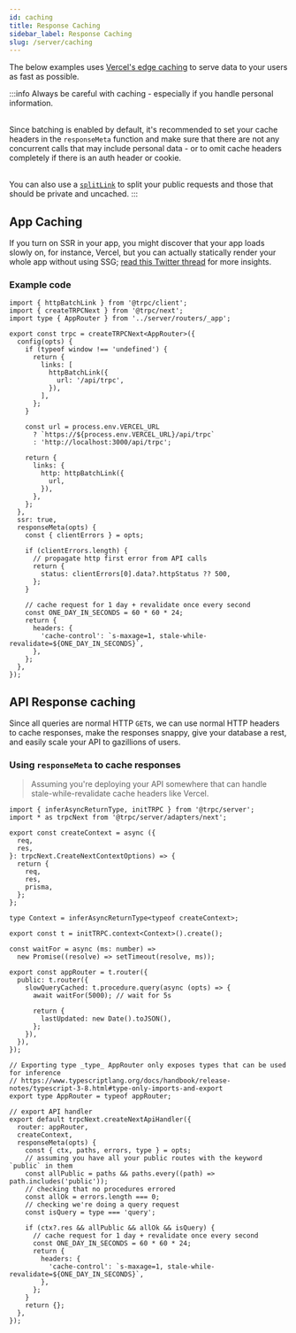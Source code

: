 ```yaml
---
id: caching
title: Response Caching
sidebar_label: Response Caching
slug: /server/caching
---
```


The below examples uses [Vercel's edge caching](https://vercel.com/docs/serverless-functions/edge-caching) to serve data to your users as fast as possible.

:::info
Always be careful with caching - especially if you handle personal information.

&nbsp;  
Since batching is enabled by default, it's recommended to set your cache headers in the `responseMeta` function and make sure that there are not any concurrent calls that may include personal data - or to omit cache headers completely if there is an auth header or cookie.

&nbsp;  
You can also use a [`splitLink`](../client/links/splitLink.mdx) to split your public requests and those that should be private and uncached.
:::

## App Caching

If you turn on SSR in your app, you might discover that your app loads slowly on, for instance, Vercel, but you can actually statically render your whole app without using SSG; [read this Twitter thread](https://twitter.com/alexdotjs/status/1386274093041950722) for more insights.

### Example code

```tsx title='utils/trpc.tsx'
import { httpBatchLink } from '@trpc/client';
import { createTRPCNext } from '@trpc/next';
import type { AppRouter } from '../server/routers/_app';

export const trpc = createTRPCNext<AppRouter>({
  config(opts) {
    if (typeof window !== 'undefined') {
      return {
        links: [
          httpBatchLink({
            url: '/api/trpc',
          }),
        ],
      };
    }

    const url = process.env.VERCEL_URL
      ? `https://${process.env.VERCEL_URL}/api/trpc`
      : 'http://localhost:3000/api/trpc';

    return {
      links: {
        http: httpBatchLink({
          url,
        }),
      },
    };
  },
  ssr: true,
  responseMeta(opts) {
    const { clientErrors } = opts;

    if (clientErrors.length) {
      // propagate http first error from API calls
      return {
        status: clientErrors[0].data?.httpStatus ?? 500,
      };
    }

    // cache request for 1 day + revalidate once every second
    const ONE_DAY_IN_SECONDS = 60 * 60 * 24;
    return {
      headers: {
        'cache-control': `s-maxage=1, stale-while-revalidate=${ONE_DAY_IN_SECONDS}`,
      },
    };
  },
});
```

## API Response caching

Since all queries are normal HTTP `GET`s, we can use normal HTTP headers to cache responses, make the responses snappy, give your database a rest, and easily scale your API to gazillions of users.

### Using `responseMeta` to cache responses

> Assuming you're deploying your API somewhere that can handle stale-while-revalidate cache headers like Vercel.

```tsx title='server.ts'
import { inferAsyncReturnType, initTRPC } from '@trpc/server';
import * as trpcNext from '@trpc/server/adapters/next';

export const createContext = async ({
  req,
  res,
}: trpcNext.CreateNextContextOptions) => {
  return {
    req,
    res,
    prisma,
  };
};

type Context = inferAsyncReturnType<typeof createContext>;

export const t = initTRPC.context<Context>().create();

const waitFor = async (ms: number) =>
  new Promise((resolve) => setTimeout(resolve, ms));

export const appRouter = t.router({
  public: t.router({
    slowQueryCached: t.procedure.query(async (opts) => {
      await waitFor(5000); // wait for 5s

      return {
        lastUpdated: new Date().toJSON(),
      };
    }),
  }),
});

// Exporting type _type_ AppRouter only exposes types that can be used for inference
// https://www.typescriptlang.org/docs/handbook/release-notes/typescript-3-8.html#type-only-imports-and-export
export type AppRouter = typeof appRouter;

// export API handler
export default trpcNext.createNextApiHandler({
  router: appRouter,
  createContext,
  responseMeta(opts) {
    const { ctx, paths, errors, type } = opts;
    // assuming you have all your public routes with the keyword `public` in them
    const allPublic = paths && paths.every((path) => path.includes('public'));
    // checking that no procedures errored
    const allOk = errors.length === 0;
    // checking we're doing a query request
    const isQuery = type === 'query';

    if (ctx?.res && allPublic && allOk && isQuery) {
      // cache request for 1 day + revalidate once every second
      const ONE_DAY_IN_SECONDS = 60 * 60 * 24;
      return {
        headers: {
          'cache-control': `s-maxage=1, stale-while-revalidate=${ONE_DAY_IN_SECONDS}`,
        },
      };
    }
    return {};
  },
});
```
